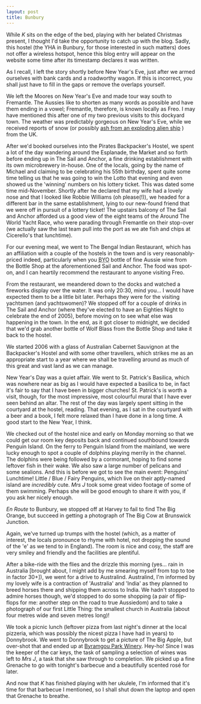 ```yaml
---
layout: post
title: Bunbury
---
```





While _K_ sits on the edge of the bed, playing with her belated Christmas
present, I thought I'd take the opportunity to catch up with the blog. Sadly,
this hostel (the YHA in Bunbury, for those interested in such matters) does not
offer a wireless hotspot, hence this blog entry will appear on the website some
time after its timestamp declares it was written.


As I recall, I left the story shortly before New Year's Eve, just after we armed
ourselves with bank cards and a roadworthy wagon. If this is incorrect, you
shall just have to fill in the gaps or remove the overlaps yourself.


We left the Moores on New Year's Eve and made tour way south to Fremantle. The
Aussies like to shorten as many words as possible and have them ending in a
vowel; Fremantle, therefore, is known locally as Freo. I may have mentioned this
after one of my two previous visits to this dockyard town. The weather was
predictably gorgeous on New Year's Eve, while we received reports of snow (or
possibly [ash from an exploding alien ship](https://www.bbc.co.uk/doctorwho/) )
from the UK.


After we'd booked ourselves into the Pirates Backpacker's Hostel, we spent a lot
of the day wandering around the Esplanade, the Market and so forth before ending
up in The Sail and Anchor, a fine drinking establishment with its own
microbrewery in-house. One of the locals, going by the name of Michael and
claiming to be celebrating his 55th birthday, spent quite some time telling us
that he was going to win the Lotto that evening and even showed us the 'winning'
numbers on his lottery ticket. This was dated some time mid-November. Shortly
after he declared that my wife had a lovely nose and that I looked like Robbie
Williams (oh please(!)), we headed for a different bar in the same
establishment, lying to our new-found friend that we were off in pursuit of a
lottery ticket! The upstairs balcony of The Sail and Anchor afforded us a good
view of the eight teams of the Around The World Yacht Race, who were parading
through Fremantle on their stop-over (we actually saw the last team pull into
the port as we ate fish and chips at Cicerello's that lunchtime).


For our evening meal, we went to The Bengal Indian Restaurant, which has an
affiliation with a couple of the hostels in the town and is very
reasonably-priced indeed, particularly when you <acronym title="Bring Your
Own">BYO</acronym> bottle of fine Aussie wine from the Bottle Shop at the
aforementioned Sail and Anchor. The food was spot-on, and I can heartily
recommend the restaurant to anyone visiting Freo.


From the restaurant, we meandered down to the docks and watched a fireworks
display over the water. It was only 20:30, mind you... I would have expected
them to be a little bit later. Perhaps they were for the visiting yachtsmen (and
yachtswomen)? We stopped off for a couple of drinks in The Sail and Anchor
(where they've elected to have an Eighties Night to celebrate the end of 2005),
before moving on to see what else was happening in the town. In the end, as it
got closer to midnight, we decided that we'd grab another bottle of Wolf Blass
from the Bottle Shop and take it back to the hostel.


We started 2006 with a glass of Australian Cabernet Sauvignon at the
Backpacker's Hostel and with some other travellers, which strikes me as an
appropriate start to a year where we shall be travelling around as much of this
great and vast land as we can manage.


New Year's Day was a quiet affair. We went to St. Patrick's Basilica, which
was nowhere near as big as I would have expected a basilica to be, in fact
it's fair to say that I have been in bigger churches! St. Patrick's is worth
a visit, though, for the most impressive, most colourful mural that I have
ever seen behind an altar. The rest of the day was largely spent sitting in
the courtyard at the hostel, reading. That evening, as I sat in the
courtyard with a beer and a book, I felt more relaxed than I have done in a
long time.  A good start to the New Year, I think.


We checked out of the hostel nice and early on Monday morning so that we could
get our room key deposits back and continued southbound towards Penguin Island.
On the ferry to Penguin Island from the mainland, we were lucky enough to spot a
couple of dolphins playing merrily in the channel. The dolphins were being
followed by a cormorant, hoping to find some leftover fish in their wake. We
also saw a large number of pelicans and some sealions. And this is before we got
to see the main event: Penguins' Lunchtime! Little / Blue / Fairy Penguins,
which live on their aptly-named island are _incredibly_ cute. _Mrs J_ took some
great video footage of some of them swimming. Perhaps she will be good enough to
share it with you, if you ask her nicely enough.


_En Route_ to Bunbury, we stopped off at Harvey to fail to find The Big Orange,
but succeed in getting a photograph of The Big Cow at Brunswick Junction.


Again, we've turned up trumps with the hostel (which, as a matter of interest,
the locals pronounce to rhyme with hotel, not dropping the sound of the 'e' as
we tend to in England). The room is nice and cosy, the staff are very smiley and
friendly and the facilities are plentiful.


After a bike-ride with the flies and the drizzle this morning (yes... rain in
Australia [brought about, I might add by me smearing myself from top to toe in
factor 30+]), we went for a drive to Australind. Australind, I'm informed by my
lovely wife is a contraction of 'Australia' and 'India' as they planned to breed
horses there and shipping them across to India. We hadn't stopped to admire
horses though, we'd stopped to do some shopping (a pair of flip-flops for me:
another step on the road to true Aussiedom) and to take a photograph of our
first Little Thing: the smallest church in Australia (about four metres wide and
seven metres long)!


We took a picnic lunch (leftover pizza from last night's dinner at the local
pizzeria, which was possibly the nicest pizza I have had in years) to
Donnybrook. We went to Donnybrook to get a picture of The Big Apple, but
over-shot that and ended up at [Byramgou Park
Winery](https://www.byramgou.com.au/). Hey-ho! Since I was the keeper of the car
keys, the task of sampling a selection of wines was left to _Mrs J_, a task that
she saw through to completion. We picked up a fine Grenache to go with tonight's
barbecue and a beautifully scented ros&eacute; for later.


And now that _K_ has finished playing with her ukulele, I'm informed that it's
time for that barbecue I mentioned, so I shall shut down the laptop and open
that Grenache to breathe.

